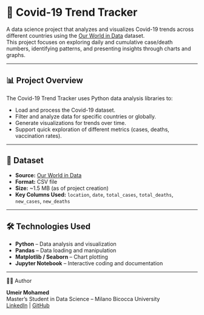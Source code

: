 # 🦠 Covid-19 Trend Tracker

A data science project that analyzes and visualizes Covid-19 trends across different countries using the [Our World in Data](https://ourworldindata.org/covid-deaths) dataset.  
This project focuses on exploring daily and cumulative case/death numbers, identifying patterns, and presenting insights through charts and graphs.

---

## 📊 Project Overview
The Covid-19 Trend Tracker uses Python data analysis libraries to:
- Load and process the Covid-19 dataset.
- Filter and analyze data for specific countries or globally.
- Generate visualizations for trends over time.
- Support quick exploration of different metrics (cases, deaths, vaccination rates).

---

## 📂 Dataset
- **Source:** [Our World in Data](https://ourworldindata.org/covid-deaths)
- **Format:** CSV file
- **Size:** ~1.5 MB (as of project creation)
- **Key Columns Used:** `location`, `date`, `total_cases`, `total_deaths`, `new_cases`, `new_deaths`

---

## 🛠️ Technologies Used
- **Python** – Data analysis and visualization
- **Pandas** – Data loading and manipulation
- **Matplotlib / Seaborn** – Chart plotting
- **Jupyter Notebook** – Interactive coding and documentation

---

🙋‍♂️ Author

**Umeir Mohamed**  
Master’s Student in Data Science – Milano Bicocca University  
[LinkedIn](https://www.linkedin.com/in/umeir-muhammad-shahzad/) | [GitHub](https://github.com/mumairrr)

   
